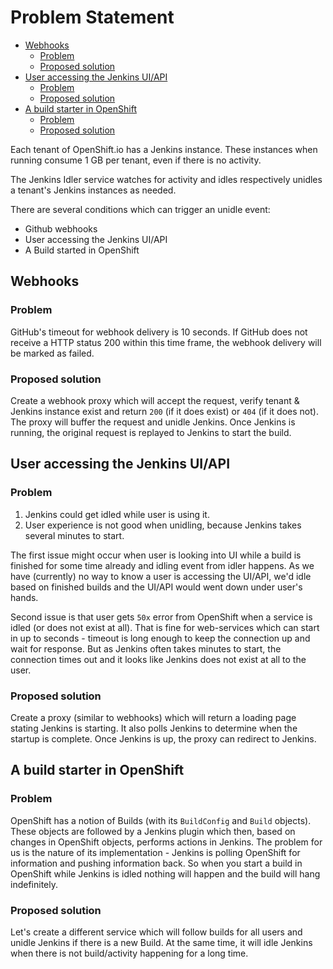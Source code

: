 # Problem Statement

<!-- MarkdownTOC -->

- [Webhooks](#webhooks)
	- [Problem](#problem)
	- [Proposed solution](#proposed-solution)
- [User accessing the Jenkins UI/API](#user-accessing-the-jenkins-uiapi)
	- [Problem](#problem-1)
	- [Proposed solution](#proposed-solution-1)
- [A build starter in OpenShift](#a-build-starter-in-openshift)
	- [Problem](#problem-2)
	- [Proposed solution](#proposed-solution-2)

<!-- /MarkdownTOC -->

Each tenant of OpenShift.io has a Jenkins instance.
These instances when running consume 1 GB per tenant, even if there is no activity.

The Jenkins Idler service watches for activity and idles respectively unidles a tenant's Jenkins instances as needed.

There are several conditions which can trigger an unidle event:

* Github webhooks
* User accessing the Jenkins UI/API
* A Build started in OpenShift

<a name="webhooks"></a>
## Webhooks

<a name="problem"></a>
### Problem

GitHub's timeout for webhook delivery is 10 seconds.
If GitHub does not receive a HTTP status 200 within this time frame, the webhook delivery will be marked as failed.

<a name="proposed-solution"></a>
### Proposed solution

Create a webhook proxy which will accept the request, verify tenant & Jenkins instance exist and return `200` (if it does exist) or `404` (if it does not).
The proxy will buffer the request and unidle Jenkins.
Once Jenkins is running, the original request is replayed to Jenkins to start the build.

<a name="user-accessing-the-jenkins-uiapi"></a>
## User accessing the Jenkins UI/API

<a name="problem-1"></a>
### Problem

1. Jenkins could get idled while user is using it.
1. User experience is not good when unidling, because Jenkins takes several minutes to start.

The first issue might occur when user is looking into UI while a build is finished for some time already and idling event from idler happens.
As we have (currently) no way to know a user is accessing the UI/API, we'd idle based on finished builds and the UI/API would went down under user's hands.

Second issue is that user gets `50x` error from OpenShift when a service is idled (or does not exist at all).
That is fine for web-services which can start in up to seconds - timeout is long enough to keep the connection up and wait for response.
But as Jenkins often takes minutes to start, the connection times out and it looks like Jenkins does not exist at all to the user.

<a name="proposed-solution-1"></a>
### Proposed solution

Create a proxy (similar to webhooks) which will return a loading page stating Jenkins is starting.
It also polls Jenkins to determine when the startup is complete.
Once Jenkins is up, the proxy can redirect to Jenkins.

<a name="a-build-starter-in-openshift"></a>
## A build starter in OpenShift

<a name="problem-2"></a>
### Problem

OpenShift has a notion of Builds (with its `BuildConfig` and `Build` objects).
These objects are followed by a Jenkins plugin which then, based on changes in OpenShift objects, performs actions in Jenkins.
The problem for us is the nature of its implementation - Jenkins is polling OpenShift for information and pushing information back.
So when you start a build in OpenShift while Jenkins is idled nothing will happen and the build will hang indefinitely.

<a name="proposed-solution-2"></a>
### Proposed solution

Let's create a different service which will follow builds for all users and unidle Jenkins if there is a new Build.
At the same time, it will idle Jenkins when there is not build/activity happening for a long time.
